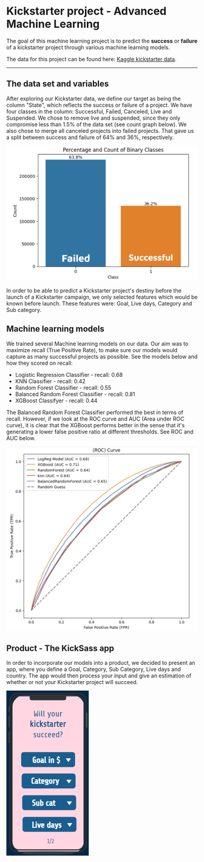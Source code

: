 # Kickstarter project - Advanced Machine Learning 

The goal of this machine learning project is to predict the **success** or **failure** of a kickstarter project through various machine learning models.

The data for this project can be found here: [Kaggle kickstarter data](https://www.kaggle.com/datasets/ulrikthygepedersen/kickstarter-projects/data).

---

## The data set and variables

After exploring our Kickstarter data, we define our target as being the column "State", which reflects the success or failure of a project. We have four classes in the column: Successful, Failed, Canceled, Live and Suspended. We chose to remove live and suspended, since they only compromise less than 1.5% of the data set (see count graph below). We also chose to merge all canceled projects into failed projects. That gave us a split between success and failure of 64% and 36%, respectively.

![alt text](./images/classes.png)

In order to be able to predict a Kickstarter project's destiny before the launch of a Kickstarter campaign, we only selected features which would be known before launch. These features were: Goal, Live days, Category and Sub category. 


## Machine learning models

We trained several Machine learning models on our data. Our aim was to maximize recall (True Positive Rate), to make sure our models would capture as many successful projects as possible. See the models below and how they scored on recall:

- Logistic Regression Classifier - recall: 0.68
- KNN Classifier - recall: 0.42
- Random Forest Classifier - recall: 0.55
- Balanced Random Forest Classifier - recall: 0.81
- XGBoost Classifyer - recall: 0.44

The Balanced Random Forest Classifier performed the best in terms of recall. However, if we look at the ROC curve and AUC (Area under ROC curve), it is clear that the XGBoost performs better in the sense that it's generating a lower false positive ratio at different thresholds. See ROC and AUC below. 

![alt text](./images/ROC.png)

## Product - The KickSass app

In order to incorporate our models into a product, we decided to present an app, where you define a Goal, Category, Sub Category, Live days and country. The app would then process your input and give an estimation of whether or not your Kickstarter project will succeed. 

![alt text](./images/app_kickstarter.png)




